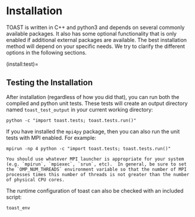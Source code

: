 # Installation

TOAST is written in C++ and python3 and depends on several commonly
available packages. It also has some optional functionality that is only
enabled if additional external packages are available. The best
installation method will depend on your specific needs. We try to
clarify the different options in the following sections.


(install:test)=
## Testing the Installation

After installation (regardless of how you did that), you can run both the compiled and python unit tests.
These tests will create an output directory named `toast_test_output` in your current
working directory:

```{code-block} console
python -c "import toast.tests; toast.tests.run()"
```

If you have installed the `mpi4py` package, then you can also run the unit tests with MPI enabled.  For example:

```{code-block} console
mpirun -np 4 python -c "import toast.tests; toast.tests.run()"
```

```{important}
You should use whatever MPI launcher is appropriate for your system (e.g. `mpirun`, `mpiexec`, `srun`, etc).  In general, be sure to set the `OMP_NUM_THREADS` environment variable so that the number of MPI processes times this number of threads is not greater than the number of physical CPU cores.
```

The runtime configuration of toast can also be checked with an included
script:

```{code-block} bash
toast_env
```
